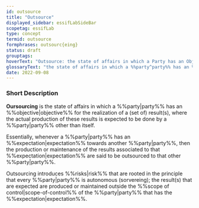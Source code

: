 ```yaml
---
id: outsource
title: "Outsource"
displayed_sidebar: essifLabSideBar
scopetag: essifLab
type: concept
termid: outsource
formphrases: outsourc{eing}
status: draft
grouptags:
hoverText: "Outsource: the state of affairs in which a Party has an Objective for the realization of a (set of) result(s), where the actual production of these results is expected to be done by a Party other than itself."
glossaryText: "the state of affairs in which a %%party^party%% has an %%objective^objective%% for the realization of a (set of) result(s), where the actual production of these results is expected to be done by a %%party^party%% other than itself."
date: 2022-09-08
---
```


### Short Description
**Oursourcing** is the state of affairs in which a %%party|party%% has an %%objective|objective%% for the realization of a (set of) result(s), where the actual production of these results is expected to be done by a %%party|party%% other than itself.

Essentially, whenever a %%party|party%% has an %%expectation|expectation%% towards another %%party|party%%, then the production or maintenance of the results associated to that %%expectation|expectation%% are said to be outsourced to that other %%party|party%%.

Outsourcing introduces %%risks|risk%% that are rooted in the principle that every %%party|party%% is autonomous (sorvereing); the result(s) that are expected are produced or maintained outside the %%scope of control|scope-of-control%% of the %%party|party%% that has the %%expectation|expectation%%.